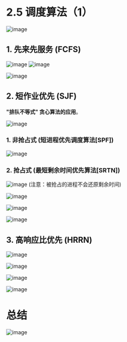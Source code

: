 # 2.5 调度算法（1）

![image](https://github.com/user-attachments/assets/223cdcd6-81df-4f75-95c2-8aeb40a7f9f0)

## 1. 先来先服务 (FCFS)

![image](https://github.com/user-attachments/assets/94bcb12e-8eaf-45b2-b2cb-58ebaf592253)
![image](https://github.com/user-attachments/assets/4b3720d7-996b-41c1-9427-471004d96ed8)

![image](https://github.com/user-attachments/assets/15766fdd-5343-4b9a-bf99-72bcfc8d459a)


## 2. 短作业优先 (SJF)

**"排队不等式" 贪心算法的应用**。


![image](https://github.com/user-attachments/assets/af196035-c650-4cc3-a7b1-7e87b47fac2f)

### 1. 非抢占式 (短进程优先调度算法[SPF])
![image](https://github.com/user-attachments/assets/419dc201-0f19-46c1-8860-f2015969fa84)

### 2. 抢占式 (最短剩余时间优先算法[SRTN])

![image](https://github.com/user-attachments/assets/e274298d-9d43-4941-80f0-ce0500fb408e)
(注意：被抢占的进程不会还原剩余时间)

![image](https://github.com/user-attachments/assets/3394c1c6-eb82-4eb8-b448-aa842aef9e17)

![image](https://github.com/user-attachments/assets/0a0044cb-63c5-4ff8-8f01-5c7a37a23e05)

![image](https://github.com/user-attachments/assets/070ede95-3b64-4dfc-8f9f-29589e664ae3)


## 3. 高响应比优先 (HRRN)

![image](https://github.com/user-attachments/assets/957f3b5c-19b8-4523-8869-3deac115dea9)

![image](https://github.com/user-attachments/assets/70cffad8-5a33-4a04-8982-1f4529e56d37)

![image](https://github.com/user-attachments/assets/a5f8fa2f-1a02-4ae3-afee-168724a05f3e)

![image](https://github.com/user-attachments/assets/406f9609-2c63-4ac1-a3dd-cf299e5ddf79)


# 总结

![image](https://github.com/user-attachments/assets/0087e1c8-e9ac-4e6f-9a7b-5277a05b9f4b)


